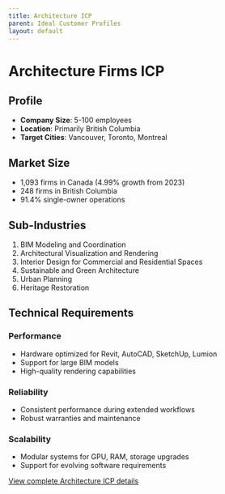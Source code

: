```yaml
---
title: Architecture ICP
parent: Ideal Customer Profiles
layout: default
---
```


# Architecture Firms ICP

## Profile

- **Company Size**: 5-100 employees
- **Location**: Primarily British Columbia
- **Target Cities**: Vancouver, Toronto, Montreal

## Market Size
- 1,093 firms in Canada (4.99% growth from 2023)
- 248 firms in British Columbia
- 91.4% single-owner operations

## Sub-Industries

1. BIM Modeling and Coordination
2. Architectural Visualization and Rendering
3. Interior Design for Commercial and Residential Spaces
4. Sustainable and Green Architecture
5. Urban Planning
6. Heritage Restoration

## Technical Requirements

### Performance
- Hardware optimized for Revit, AutoCAD, SketchUp, Lumion
- Support for large BIM models
- High-quality rendering capabilities

### Reliability
- Consistent performance during extended workflows
- Robust warranties and maintenance

### Scalability
- Modular systems for GPU, RAM, storage upgrades
- Support for evolving software requirements

[View complete Architecture ICP details](https://docs.google.com/document/d/architecture-icp)